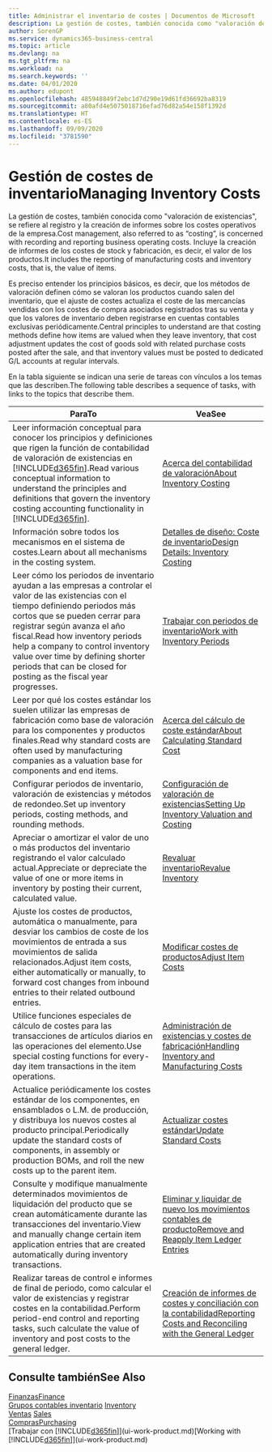 ```yaml
---
title: Administrar el inventario de costes | Documentos de Microsoft
description: La gestión de costes, también conocida como "valoración de existencias", se refiere al registro y la creación de informes sobre los costes operativos de la empresa. Incluye la creación de informes de los costes de stock y fabricación, es decir, el valor de los productos.
author: SorenGP
ms.service: dynamics365-business-central
ms.topic: article
ms.devlang: na
ms.tgt_pltfrm: na
ms.workload: na
ms.search.keywords: ''
ms.date: 04/01/2020
ms.author: edupont
ms.openlocfilehash: 485948849f2ebc1d7d290e19d61fd36692ba8319
ms.sourcegitcommit: a80afd4e5075018716efad76d82a54e158f1392d
ms.translationtype: HT
ms.contentlocale: es-ES
ms.lasthandoff: 09/09/2020
ms.locfileid: "3781590"
---
```

# <a name="managing-inventory-costs"></a><span data-ttu-id="23842-104">Gestión de costes de inventario</span><span class="sxs-lookup"><span data-stu-id="23842-104">Managing Inventory Costs</span></span>
<span data-ttu-id="23842-105">La gestión de costes, también conocida como "valoración de existencias", se refiere al registro y la creación de informes sobre los costes operativos de la empresa.</span><span class="sxs-lookup"><span data-stu-id="23842-105">Cost management, also referred to as “costing”, is concerned with recording and reporting business operating costs.</span></span> <span data-ttu-id="23842-106">Incluye la creación de informes de los costes de stock y fabricación, es decir, el valor de los productos.</span><span class="sxs-lookup"><span data-stu-id="23842-106">It includes the reporting of manufacturing costs and inventory costs, that is, the value of items.</span></span>   

<span data-ttu-id="23842-107">Es preciso entender los principios básicos, es decir, que los métodos de valoración definen cómo se valoran los productos cuando salen del inventario, que el ajuste de costes actualiza el coste de las mercancías vendidas con los costes de compra asociados registrados tras su venta y que los valores de inventario deben registrarse en cuentas contables exclusivas periódicamente.</span><span class="sxs-lookup"><span data-stu-id="23842-107">Central principles to understand are that costing methods define how items are valued when they leave inventory, that cost adjustment updates the cost of goods sold with related purchase costs posted after the sale, and that inventory values must be posted to dedicated G/L accounts at regular intervals.</span></span>

<span data-ttu-id="23842-108">En la tabla siguiente se indican una serie de tareas con vínculos a los temas que las describen.</span><span class="sxs-lookup"><span data-stu-id="23842-108">The following table describes a sequence of tasks, with links to the topics that describe them.</span></span>

|<span data-ttu-id="23842-109">**Para**</span><span class="sxs-lookup"><span data-stu-id="23842-109">**To**</span></span>|<span data-ttu-id="23842-110">**Vea**</span><span class="sxs-lookup"><span data-stu-id="23842-110">**See**</span></span>|  
|------------|-------------|  
|<span data-ttu-id="23842-111">Leer información conceptual para conocer los principios y definiciones que rigen la función de contabilidad de valoración de existencias en [!INCLUDE[d365fin](includes/d365fin_md.md)].</span><span class="sxs-lookup"><span data-stu-id="23842-111">Read various conceptual information to understand the principles and definitions that govern the inventory costing accounting functionality in [!INCLUDE[d365fin](includes/d365fin_md.md)].</span></span>|[<span data-ttu-id="23842-112">Acerca del contabilidad de valoración</span><span class="sxs-lookup"><span data-stu-id="23842-112">About Inventory Costing</span></span>](finance-learn-about-costing.md)|  
|<span data-ttu-id="23842-113">Información sobre todos los mecanismos en el sistema de costes.</span><span class="sxs-lookup"><span data-stu-id="23842-113">Learn about all mechanisms in the costing system.</span></span>|[<span data-ttu-id="23842-114">Detalles de diseño: Coste de inventario</span><span class="sxs-lookup"><span data-stu-id="23842-114">Design Details: Inventory Costing</span></span>](design-details-inventory-costing.md)|
|<span data-ttu-id="23842-115">Leer cómo los periodos de inventario ayudan a las empresas a controlar el valor de las existencias con el tiempo definiendo periodos más cortos que se pueden cerrar para registrar según avanza el año fiscal.</span><span class="sxs-lookup"><span data-stu-id="23842-115">Read how inventory periods help a company to control inventory value over time by defining shorter periods that can be closed for posting as the fiscal year progresses.</span></span>|[<span data-ttu-id="23842-116">Trabajar con periodos de inventario</span><span class="sxs-lookup"><span data-stu-id="23842-116">Work with Inventory Periods</span></span>](finance-how-to-work-with-inventory-periods.md)|
|<span data-ttu-id="23842-117">Leer por qué los costes estándar los suelen utilizar las empresas de fabricación como base de valoración para los componentes y productos finales.</span><span class="sxs-lookup"><span data-stu-id="23842-117">Read why standard costs are often used by manufacturing companies as a valuation base for components and end items.</span></span>|[<span data-ttu-id="23842-118">Acerca del cálculo de coste estándar</span><span class="sxs-lookup"><span data-stu-id="23842-118">About Calculating Standard Cost</span></span>](finance-about-calculating-standard-cost.md)|
|<span data-ttu-id="23842-119">Configurar periodos de inventario, valoración de existencias y métodos de redondeo.</span><span class="sxs-lookup"><span data-stu-id="23842-119">Set up inventory periods, costing methods, and rounding methods.</span></span>|[<span data-ttu-id="23842-120">Configuración de valoración de existencias</span><span class="sxs-lookup"><span data-stu-id="23842-120">Setting Up Inventory Valuation and Costing</span></span>](finance-set-up-inventory-valuation-and-costing.md)|
|<span data-ttu-id="23842-121">Apreciar o amortizar el valor de uno o más productos del inventario registrando el valor calculado actual.</span><span class="sxs-lookup"><span data-stu-id="23842-121">Appreciate or depreciate the value of one or more items in inventory by posting their current, calculated value.</span></span>|[<span data-ttu-id="23842-122">Revaluar inventario</span><span class="sxs-lookup"><span data-stu-id="23842-122">Revalue Inventory</span></span>](inventory-how-revalue-inventory.md)|
|<span data-ttu-id="23842-123">Ajuste los costes de productos, automática o manualmente, para desviar los cambios de coste de los movimientos de entrada a sus movimientos de salida relacionados.</span><span class="sxs-lookup"><span data-stu-id="23842-123">Adjust item costs, either automatically or manually, to forward cost changes from inbound entries to their related outbound entries.</span></span>|[<span data-ttu-id="23842-124">Modificar costes de productos</span><span class="sxs-lookup"><span data-stu-id="23842-124">Adjust Item Costs</span></span>](inventory-how-adjust-item-costs.md)|
|<span data-ttu-id="23842-125">Utilice funciones especiales de cálculo de costes para las transacciones de artículos diarios en las operaciones del elemento.</span><span class="sxs-lookup"><span data-stu-id="23842-125">Use special costing functions for every-day item transactions in the item operations.</span></span>|[<span data-ttu-id="23842-126">Administración de existencias y costes de fabricación</span><span class="sxs-lookup"><span data-stu-id="23842-126">Handling Inventory and Manufacturing Costs</span></span>](finance-handle-inventory-and-manufacturing-costs.md)|  
|<span data-ttu-id="23842-127">Actualice periódicamente los costes estándar de los componentes, en ensamblados o L.M. de producción, y distribuya los nuevos costes al producto principal.</span><span class="sxs-lookup"><span data-stu-id="23842-127">Periodically update the standard costs of components, in assembly or production BOMs, and roll the new costs up to the parent item.</span></span>|[<span data-ttu-id="23842-128">Actualizar costes estándar</span><span class="sxs-lookup"><span data-stu-id="23842-128">Update Standard Costs</span></span>](finance-how-to-update-standard-costs.md)|
|<span data-ttu-id="23842-129">Consulte y modifique manualmente determinados movimientos de liquidación del producto que se crean automáticamente durante las transacciones del inventario.</span><span class="sxs-lookup"><span data-stu-id="23842-129">View and manually change certain item application entries that are created automatically during inventory transactions.</span></span>|[<span data-ttu-id="23842-130">Eliminar y liquidar de nuevo los movimientos contables de producto</span><span class="sxs-lookup"><span data-stu-id="23842-130">Remove and Reapply Item Ledger Entries</span></span>](finance-how-to-remove-and-reapply-item-entries.md)|
|<span data-ttu-id="23842-131">Realizar tareas de control e informes de final de periodo, como calcular el valor de existencias y registrar costes en la contabilidad.</span><span class="sxs-lookup"><span data-stu-id="23842-131">Perform period-end control and reporting tasks, such calculate the value of inventory and post costs to the general ledger.</span></span>|[<span data-ttu-id="23842-132">Creación de informes de costes y conciliación con la contabilidad</span><span class="sxs-lookup"><span data-stu-id="23842-132">Reporting Costs and Reconciling with the General Ledger</span></span>](finance-report-costs-and-reconcile-with-the-general-ledger.md)|

## <a name="see-also"></a><span data-ttu-id="23842-133">Consulte también</span><span class="sxs-lookup"><span data-stu-id="23842-133">See Also</span></span>  
 [<span data-ttu-id="23842-134">Finanzas</span><span class="sxs-lookup"><span data-stu-id="23842-134">Finance</span></span>](finance.md)  
 <span data-ttu-id="23842-135">[Grupos contables inventario](inventory-manage-inventory.md) </span><span class="sxs-lookup"><span data-stu-id="23842-135">[Inventory](inventory-manage-inventory.md) </span></span>  
 <span data-ttu-id="23842-136">[Ventas](sales-manage-sales.md) </span><span class="sxs-lookup"><span data-stu-id="23842-136">[Sales](sales-manage-sales.md) </span></span>  
 [<span data-ttu-id="23842-137">Compras</span><span class="sxs-lookup"><span data-stu-id="23842-137">Purchasing</span></span>](purchasing-manage-purchasing.md)  
 <span data-ttu-id="23842-138">[Trabajar con [!INCLUDE[d365fin](includes/d365fin_md.md)]](ui-work-product.md)</span><span class="sxs-lookup"><span data-stu-id="23842-138">[Working with [!INCLUDE[d365fin](includes/d365fin_md.md)]](ui-work-product.md)</span></span>
